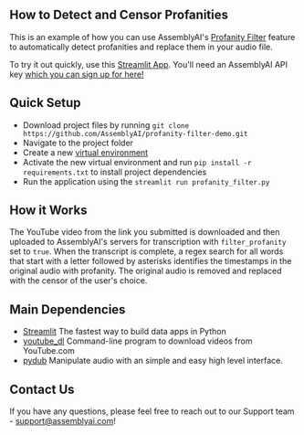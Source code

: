 How to Detect and Censor Profanities
--

This is an example of how you can use AssemblyAI's [Profanity Filter](https://www.assemblyai.com/docs/core-transcription#profanity-filtering) feature to automatically detect profanities and replace them in your audio file. 

To try it out quickly, use this [Streamlit App](https://m-ods-profanity-filter-demo-profanity-filter-g03xap.streamlit.app/). You'll need an AssemblyAI API key [which you can sign up for here!](https://www.assemblyai.com/dashboard/signup)

## Quick Setup

* Download project files by running `git clone https://github.com/AssemblyAI/profanity-filter-demo.git`
* Navigate to the project folder
* Create a new [virtual environment](https://docs.python.org/3/library/venv.html)
* Activate the new virtual environment and run `pip install -r requirements.txt` to install project dependencies
* Run the application using the `streamlit run profanity_filter.py`

## How it Works

The YouTube video from the link you submitted is downloaded and then uploaded to AssemblyAI's servers for transcription with `filter_profanity` set to `true`. When the transcript is complete, a regex search for all words that start with a letter followed by asterisks identifies the timestamps in the original audio with profanity. The original audio is removed and replaced with the censor of the user's choice.

## Main Dependencies

* [Streamlit](https://pypi.org/project/streamlit/) The fastest way to build data apps in Python
* [youtube_dl](https://pypi.org/project/youtube_dl/) Command-line program to download videos from YouTube.com
* [pydub](https://pypi.org/project/pydub/) Manipulate audio with an simple and easy high level interface.

Contact Us
--
If you have any questions, please feel free to reach out to our Support team - support@assemblyai.com!
